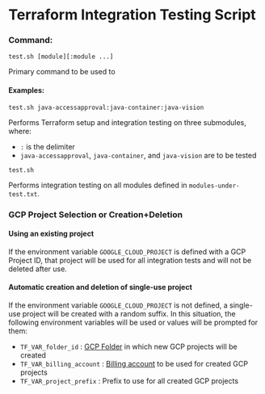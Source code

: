 # Terraform Integration Testing Script

### Command:

```
test.sh [module][:module ...]
```

Primary command to be used to

#### Examples:

```shell
test.sh java-accessapproval:java-container:java-vision
```

Performs Terraform setup and integration testing on three submodules, where:

* `:` is the delimiter
* `java-accessapproval`, `java-container`, and `java-vision` are to be tested

```shell
test.sh
```

Performs integration testing on all modules defined in `modules-under-test.txt`.

### GCP Project Selection or Creation+Deletion

#### Using an existing project

If the environment variable `GOOGLE_CLOUD_PROJECT` is defined with a
GCP Project ID, that project will be used for all integration tests and
will not be deleted after use.

#### Automatic creation and deletion of single-use project

If the environment variable `GOOGLE_CLOUD_PROJECT` is not defined,
a single-use project will be created with a random suffix. In this
situation, the following environment variables will be used or
values will be prompted for them:

* `TF_VAR_folder_id` : [GCP Folder](https://cloud.google.com/resource-manager/docs/creating-managing-folders)
  in which new GCP projects will be created
* `TF_VAR_billing_account` : [Billing account](https://cloud.google.com/billing/docs/concepts) to be
  used for created GCP projects
* `TF_VAR_project_prefix` : Prefix to use for all created GCP projects